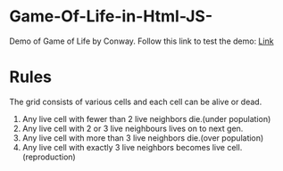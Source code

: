 # Game-Of-Life-in-Html-JS-
Demo of Game of Life by Conway.
Follow this link to test the demo: <a href=gameOfLife.html>Link</a>

# Rules 
The grid consists of various cells and each cell can be alive or dead.
1. Any live cell with fewer than 2 live neighbors die.(under population)
2. Any live cell with 2 or 3 live neighbours lives on to next gen.
3. Any live cell with more than 3 live neighbors die.(over population)
4. Any live cell with exactly 3 live neighbors becomes live cell.(reproduction)
